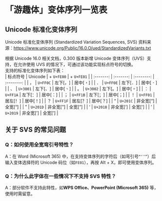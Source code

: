 # 「游趣体」变体序列一览表 
## Unicode 标准化变体序列  
Unicode 标准化变体序列 (Standardized Variation Sequences, SVS) 资料来源：https://www.unicode.org/Public/16.0.O/ued/StandardizedVariants.txt

根据 Unicode 16.0 相关文档，0.300 版本新增 Unicode 变体序列（UVS）支持，在允许使用 UVS 的情况下，可通过该功能实现标点符号的切换。  
支持的标准化变体序列如下表：  
| 标点符号 | Unicode | + `U+FE00` | + `U+FE01` | 
| :-------: | :-------: | :--------: | :--------: | 
| ， | `U+FF0C` | 左下[，︀] | 居中[，︁] |
| ． | `U+FF0E` | 左下[．︀] | 居中[．︁] |
| 、 | `U+3001` | 左下[、︀] | 居中[、︁] |
| 。 | `U+3002` | 左下[。︀] | 居中[。︁] |
| ： | `U+FF1A` | 左下[：︀] | 居中[：︁] |
| ； | `U+FF1B` | 左下[；︀] | 居中[；︁] |
| ！ | `U+FF01` | 居左[！︀] | 居中[！︁] |
| ？ | `U+FF1F` | 居左[？︀] | 居中[？︁] |
| “ | `U+201C` | 非全宽[“] | 全宽[“︁] |
| ” | `U+201D` | 非全宽[”] | 全宽[”︁] |
| ‘ | `U+2018` | 非全宽[‘] | 全宽[‘︁] |
| ’ | `U+2019` | 非全宽[’] | 全宽[’︁] |

## 关于 SVS 的常见问题  
### Q：如何使用全宽弯引号特性？  
A：在 Word (Microsoft 365) 中，在支持变体序列的字符后（如弯引号`“‘’”`）后输入变体选择符的 Unicode 码位（如`FE01`），再按 Alt + X，即可使用变体序列。

### Q：为什么此字体在一些情况下不支持 SVS 特性？ 
A：部分软件不支持此特性，如**WPS Office、PowerPoint (Microsoft 365)** 等，使用时需留意。
